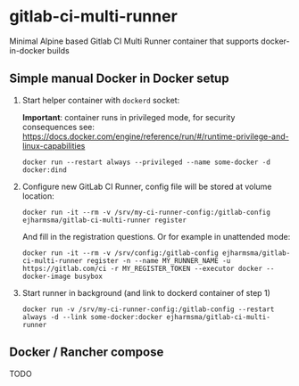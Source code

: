 # gitlab-ci-multi-runner
Minimal Alpine based Gitlab CI Multi Runner container that supports docker-in-docker builds


## Simple manual Docker in Docker setup
1. Start helper container with `dockerd` socket:

   **Important**: container runs in privileged mode, for security consequences see: https://docs.docker.com/engine/reference/run/#/runtime-privilege-and-linux-capabilities
   
    ```
    docker run --restart always --privileged --name some-docker -d docker:dind
    ```
2. Configure new GitLab CI Runner, config file will be stored at volume location:

    ```
    docker run -it --rm -v /srv/my-ci-runner-config:/gitlab-config ejharmsma/gitlab-ci-multi-runner register
    ```
    
    And fill in the registration questions. Or for example in unattended mode:
    
    ```
    docker run -it --rm -v /srv/config:/gitlab-config ejharmsma/gitlab-ci-multi-runner register -n --name MY_RUNNER_NAME -u https://gitlab.com/ci -r MY_REGISTER_TOKEN --executor docker --docker-image busybox
    ```
    
3. Start runner in background (and link to dockerd container of step 1)

    ```
    docker run -v /srv/my-ci-runner-config:/gitlab-config --restart always -d --link some-docker:docker ejharmsma/gitlab-ci-multi-runner
    ```

## Docker / Rancher compose
TODO
